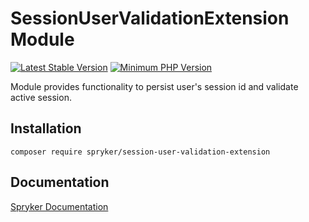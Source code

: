 # SessionUserValidationExtension Module
[![Latest Stable Version](https://poser.pugx.org/spryker/session-user-validation-extension/v/stable.svg)](https://packagist.org/packages/spryker/session-user-validation-extension)
[![Minimum PHP Version](https://img.shields.io/badge/php-%3E%3D%208.3-8892BF.svg)](https://php.net/)

Module provides functionality to persist user's session id and validate active session.

## Installation

```
composer require spryker/session-user-validation-extension
```

## Documentation

[Spryker Documentation](https://docs.spryker.com)
